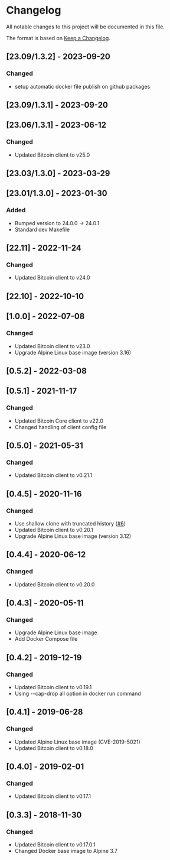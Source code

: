 # Changelog
All notable changes to this project will be documented in this file.

The format is based on [Keep a Changelog](https://keepachangelog.com/en/1.0.0/).

## [23.09/1.3.2] - 2023-09-20
### Changed
- setup automatic docker file publish on github packages

## [23.09/1.3.1] - 2023-09-20

## [23.06/1.3.1] - 2023-06-12
### Changed
- Updated Bitcoin client to v25.0

## [23.03/1.3.0] - 2023-03-29

## [23.01/1.3.0] - 2023-01-30
### Added
- Bumped version to 24.0.0 -> 24.0.1
- Standard dev Makefile

## [22.11] - 2022-11-24
### Changed
- Updated Bitcoin client to v24.0

## [22.10] - 2022-10-10

## [1.0.0] - 2022-07-08
### Changed
- Updated Bitcoin client to v23.0
- Upgrade Alpine Linux base image (version 3.16)

## [0.5.2] - 2022-03-08

## [0.5.1] - 2021-11-17
### Changed
- Updated Bitcoin Core client to v22.0
- Changed handling of client config file

## [0.5.0] - 2021-05-31
### Changed
- Updated Bitcoin client to v0.21.1

## [0.4.5] - 2020-11-16
### Changed
- Use shallow clone with truncated history ([#6](https://github.com/graphsense/btc-client/issues/6))
- Updated Bitcoin client to v0.20.1
- Upgrade Alpine Linux base image (version 3.12)

## [0.4.4] - 2020-06-12
### Changed
- Updated Bitcoin client to v0.20.0

## [0.4.3] - 2020-05-11
### Changed
- Upgrade Alpine Linux base image
- Add Docker Compose file

## [0.4.2] - 2019-12-19
### Changed
- Updated Bitcoin client to v0.19.1
- Using --cap-drop all option in docker run command

## [0.4.1] - 2019-06-28
### Changed
- Updated Alpine Linux base image (CVE-2019-5021)
- Updated Bitcoin client to v0.18.0

## [0.4.0] - 2019-02-01
### Changed
- Updated Bitcoin client to v0.17.1

## [0.3.3] - 2018-11-30
### Changed
- Updated Bitcoin client to v0.17.0.1
- Changed Docker base image to Alpine 3.7
